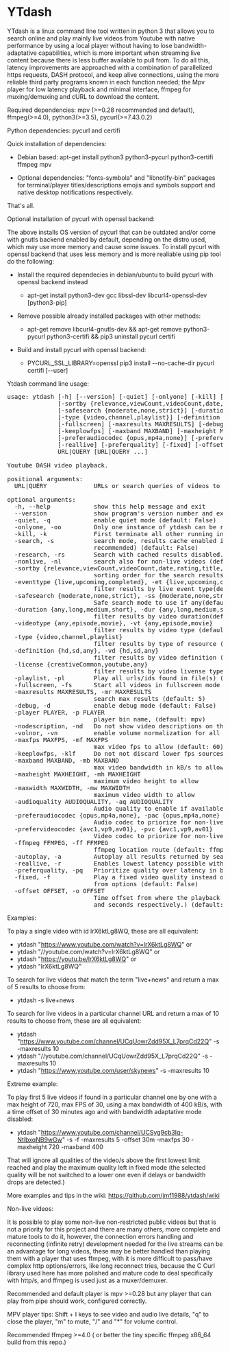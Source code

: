
# YTdash
YTdash is a linux command line tool written in python 3 that allows you to search online and play mainly live videos from Youtube with native performance by using a local player without having to lose bandwidth-adaptative capabilities, which is more important when streaming live content because there is less buffer available to pull from. To do all this, latency improvements are approached with a combination of parallelized https requests, DASH protocol, and keep alive connections, using the more reliable third party programs known in each function needed; the Mpv player for low latency playback and minimal interface, ffmpeg for muxing/demuxing and cURL to download the content.

Required dependencies: mpv (>=0.28 recommended and default), ffmpeg(>=4.0), python3(>=3.5), pycurl(>=7.43.0.2)

Python dependencies: pycurl and certifi

Quick installation of dependencies: 
- Debian based:
apt-get install python3 python3-pycurl python3-certifi ffmpeg mpv 

- Optional dependencies: "fonts-symbola" and "libnotify-bin" packages for terminal/player titles/descriptions emojis and symbols support and native desktop notifications respectively.

That's all.

Optional installation of pycurl with openssl backend:

The above installs OS version of pycurl that can be outdated and/or come with gnutls backend enabled by default, depending on the distro used, which may use more memory and cause some issues. To install pycurl with openssl backend that uses less memory and is more realiable using pip tool do the following:

- Install the required dependecies in debian/ubuntu to build pycurl with openssl backend instead 

  - apt-get install python3-dev gcc libssl-dev libcurl4-openssl-dev [python3-pip]

- Remove possible already installed packages with other methods:

  - apt-get remove libcurl4-gnutls-dev && apt-get remove python3-pycurl python3-certifi && pip3 uninstall pycurl certifi
  
- Build and install pycurl with openssl backend:

  - PYCURL_SSL_LIBRARY=openssl pip3 install --no-cache-dir pycurl certifi [--user]

Ytdash command line usage: 
<pre>
usage: ytdash [-h] [--version] [-quiet] [-onlyone] [-kill] [-search] [-research] [-nonlive]
              [-sortby {relevance,viewCount,videoCount,date,rating,title,rating}] [-eventtype {live,upcoming,completed}]
              [-safesearch {moderate,none,strict}] [-duration {any,long,medium,short}] [-videotype {any,episode,movie}]
              [-type {video,channel,playlist}] [-definition {hd,sd,any}] [-license {creativeCommon,youtube,any}] [-playlist]
              [-fullscreen] [-maxresults MAXRESULTS] [-debug] [-player PLAYER] [-nodescription] [-volnor] [-maxfps MAXFPS]
              [-keeplowfps] [-maxband MAXBAND] [-maxheight MAXHEIGHT] [-maxwidth MAXWIDTH] [-audioquality AUDIOQUALITY]
              [-preferaudiocodec {opus,mp4a,none}] [-prefervideocodec {avc1,vp9,av01}] [-ffmpeg FFMPEG] [-autoplay]
              [-reallive] [-preferquality] [-fixed] [-offset OFFSET]
              URL|QUERY [URL|QUERY ...]

Youtube DASH video playback.

positional arguments:
  URL|QUERY             URLs or search queries of videos to play

optional arguments:
  -h, --help            show this help message and exit
  --version             show program's version number and exit
  -quiet, -q            enable quiet mode (default: False)
  -onlyone, -oo         Only one instance of ytdash can be running. (default: False)
  -kill, -k             First terminate all other running instances of ytdash. (default: False)
  -search, -s           search mode, results cache enabled if searched less than 24hs ago, which saves YouTube daily quota,
                        recommended) (default: False)
  -research, -rs        Search with cached results disabled. (default: False)
  -nonlive, -nl         search also for non-live videos (default: False)
  -sortby {relevance,viewCount,videoCount,date,rating,title,rating}, -sb {relevance,viewCount,videoCount,date,rating,title,rating}
                        sorting order for the search results (default: relevance)
  -eventtype {live,upcoming,completed}, -et {live,upcoming,completed}
                        filter results by live event type(default: live)
  -safesearch {moderate,none,strict}, -ss {moderate,none,strict}
                        Safe search mode to use if any(default: moderate)
  -duration {any,long,medium,short}, -dur {any,long,medium,short}
                        filter results by video duration(default: any)
  -videotype {any,episode,movie}, -vt {any,episode,movie}
                        filter results by video type (default: any)
  -type {video,channel,playlist}
                        filter results by type of resource (default: video)
  -definition {hd,sd,any}, -vd {hd,sd,any}
                        filter results by video definition (default: any)
  -license {creativeCommon,youtube,any}
                        filter results by video livense type (default: any)
  -playlist, -pl        Play all urls/ids found in file(s) (default: False)
  -fullscreen, -fs      Start all videos in fullscreen mode (default: False)
  -maxresults MAXRESULTS, -mr MAXRESULTS
                        search max results (default: 5)
  -debug, -d            enable debug mode (default: False)
  -player PLAYER, -p PLAYER
                        player bin name, (default: mpv)
  -nodescription, -nd   Do not show video descriptions on the terminal/player (default: False)
  -volnor, -vn          enable volume normalization for all videos (mpv). (default: False)
  -maxfps MAXFPS, -mf MAXFPS
                        max video fps to allow (default: 60)
  -keeplowfps, -klf     Do not not discard lower fps sources for each video resolution if many available. (default: False)
  -maxband MAXBAND, -mb MAXBAND
                        max video bandwidth in kB/s to allow when available (default: 100000000)
  -maxheight MAXHEIGHT, -mh MAXHEIGHT
                        maximum video height to allow
  -maxwidth MAXWIDTH, -mw MAXWIDTH
                        maximum video width to allow
  -audioquality AUDIOQUALITY, -aq AUDIOQUALITY
                        Audio quality to enable if available, 0=lowest, 1-int=medium, -1=highest. (default: -1)
  -preferaudiocodec {opus,mp4a,none}, -pac {opus,mp4a,none}
                        Audio codec to priorize for non-live streams, if a similar quality is available. (default: none)
  -prefervideocodec {avc1,vp9,av01}, -pvc {avc1,vp9,av01}
                        Video codec to priorize for non-live streams, if available. (default: avc1)
  -ffmpeg FFMPEG, -ff FFMPEG
                        ffmpeg location route (default: ffmpeg)
  -autoplay, -a         Autoplay all results returned by search mode (default: False)
  -reallive, -r         Enables lowest latency possible with all types of live streams. (default: False)
  -preferquality, -pq   Prioritize quality over latency in bandwidth-adaptive enabled video streams (default: False)
  -fixed, -f            Play a fixed video quality instead of doing bandwidth adaptive quality change, This is the max set
                        from options (default: False)
  -offset OFFSET, -o OFFSET
                        Time offset from where the playback start,(i.e: -o 2h, -o 210m, -offset 3000s, for hours, minutes
                        and seconds respectively.) (default: 3 segments)
</pre>
Examples:

To play a single video with id lrX6ktLg8WQ, these are all equivalent:
- ytdash "https://www.youtube.com/watch?v=lrX6ktLg8WQ" or
- ytdash "//youtube.com/watch?v=lrX6ktLg8WQ" or
- ytdash "https://youtu.be/lrX6ktLg8WQ" or
- ytdash "lrX6ktLg8WQ"

To search for live videos that match the term "live+news" and return a max of 5 results to choose from:

- ytdash -s live+news

To search for live videos in a particular channel URL and return a max of 10 results to choose from, these are all equivalent:

- ytdash "https://www.youtube.com/channel/UCqUowrZdd95X_L7prqCd22Q" -s -maxresults 10
- ytdash "//youtube.com/channel/UCqUowrZdd95X_L7prqCd22Q" -s -maxresults 10
- ytdash "https://www.youtube.com/user/skynews" -s -maxresults 10

Extreme example:

To play first 5 live videos if found in a particular channel one by one with a max height of 720, max FPS of 30, using a max bandwidth of 400 kB/s, with a time offset of 30 minutes ago and with bandwidth adaptative mode disabled:

- ytdash "https://www.youtube.com/channel/UCSyg9cb3Iq-NtlbxqNB9wGw" -s -f -maxresults 5 -offset 30m -maxfps 30 -maxheight 720 -maxband 400

That will ignore all qualities of the video/s above the first lowest limit reached and play the maximum quality left in fixed mode (the selected quality will be not switched to a lower one even if delays or bandwidth drops are detected.)

More examples and tips in the wiki: https://github.com/jmf1988/ytdash/wiki

Non-live videos:

It is possible to play some non-live non-restricted public videos but that is not a priority for this project and there are many others, more complete and mature tools to do it, however, the connection errors handling and reconnecting (infinite retry)  development needed for the live streams can be an advantage for long videos, these may be better handled than playing them  with a player that uses ffmpeg, with it is more difficult to pass/have complex http options/errors, like long reconnect tries, because the C Curl library used here has more polished and mature code to deal specifically with http/s, and ffmpeg is used just as a muxer/demuxer.

Recommended and default player is mpv >=0.28 but any player that can play from pipe should work, configured correctly.

MPV player tips: Shift + I keys to see video and audio live details, "q" to close the player, "m" to mute, "/" and "*" for volume control.

Recommended ffmpeg >=4.0 ( or better the tiny specific ffmpeg x86_64 build from this repo.)


